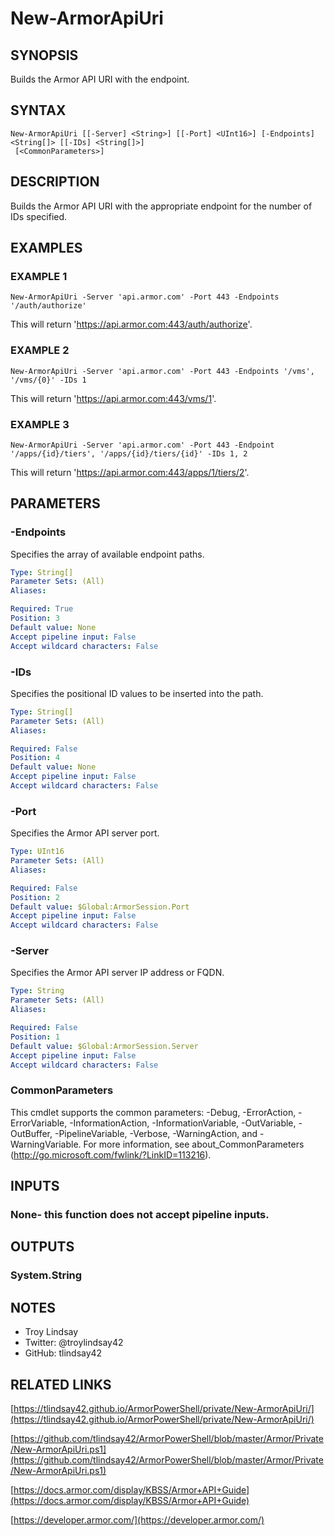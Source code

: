 # New-ArmorApiUri

## SYNOPSIS
Builds the Armor API URI with the endpoint.

## SYNTAX

```
New-ArmorApiUri [[-Server] <String>] [[-Port] <UInt16>] [-Endpoints] <String[]> [[-IDs] <String[]>]
 [<CommonParameters>]
```

## DESCRIPTION
Builds the Armor API URI with the appropriate endpoint for the number of IDs
specified.

## EXAMPLES

### EXAMPLE 1
```
New-ArmorApiUri -Server 'api.armor.com' -Port 443 -Endpoints '/auth/authorize'
```

This will return 'https://api.armor.com:443/auth/authorize'.

### EXAMPLE 2
```
New-ArmorApiUri -Server 'api.armor.com' -Port 443 -Endpoints '/vms', '/vms/{0}' -IDs 1
```

This will return 'https://api.armor.com:443/vms/1'.

### EXAMPLE 3
```
New-ArmorApiUri -Server 'api.armor.com' -Port 443 -Endpoint '/apps/{id}/tiers', '/apps/{id}/tiers/{id}' -IDs 1, 2
```

This will return 'https://api.armor.com:443/apps/1/tiers/2'.

## PARAMETERS

### -Endpoints
Specifies the array of available endpoint paths.

```yaml
Type: String[]
Parameter Sets: (All)
Aliases:

Required: True
Position: 3
Default value: None
Accept pipeline input: False
Accept wildcard characters: False
```

### -IDs
Specifies the positional ID values to be inserted into the path.

```yaml
Type: String[]
Parameter Sets: (All)
Aliases:

Required: False
Position: 4
Default value: None
Accept pipeline input: False
Accept wildcard characters: False
```

### -Port
Specifies the Armor API server port.

```yaml
Type: UInt16
Parameter Sets: (All)
Aliases:

Required: False
Position: 2
Default value: $Global:ArmorSession.Port
Accept pipeline input: False
Accept wildcard characters: False
```

### -Server
Specifies the Armor API server IP address or FQDN.

```yaml
Type: String
Parameter Sets: (All)
Aliases:

Required: False
Position: 1
Default value: $Global:ArmorSession.Server
Accept pipeline input: False
Accept wildcard characters: False
```

### CommonParameters
This cmdlet supports the common parameters: -Debug, -ErrorAction, -ErrorVariable, -InformationAction, -InformationVariable, -OutVariable, -OutBuffer, -PipelineVariable, -Verbose, -WarningAction, and -WarningVariable.
For more information, see about_CommonParameters (http://go.microsoft.com/fwlink/?LinkID=113216).

## INPUTS

### None- this function does not accept pipeline inputs.

## OUTPUTS

### System.String

## NOTES
- Troy Lindsay
- Twitter: @troylindsay42
- GitHub: tlindsay42

## RELATED LINKS

[https://tlindsay42.github.io/ArmorPowerShell/private/New-ArmorApiUri/](https://tlindsay42.github.io/ArmorPowerShell/private/New-ArmorApiUri/)

[https://github.com/tlindsay42/ArmorPowerShell/blob/master/Armor/Private/New-ArmorApiUri.ps1](https://github.com/tlindsay42/ArmorPowerShell/blob/master/Armor/Private/New-ArmorApiUri.ps1)

[https://docs.armor.com/display/KBSS/Armor+API+Guide](https://docs.armor.com/display/KBSS/Armor+API+Guide)

[https://developer.armor.com/](https://developer.armor.com/)

